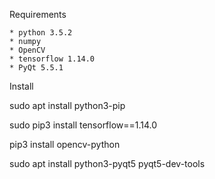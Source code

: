 Requirements

    * python 3.5.2
    * numpy
    * OpenCV
    * tensorflow 1.14.0
    * PyQt 5.5.1

Install

sudo apt install python3-pip

sudo pip3 install tensorflow==1.14.0

pip3 install opencv-python

sudo apt install python3-pyqt5 pyqt5-dev-tools
